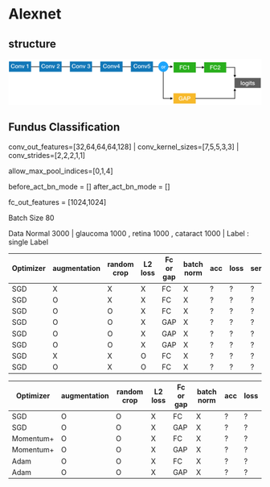 # Alexnet

## structure 

![Alt_text](readme_pic/structure.png)

## Fundus Classification 

conv_out_features=[32,64,64,64,128] | conv_kernel_sizes=[7,5,5,3,3] | conv_strides=[2,2,2,1,1]

allow_max_pool_indices=[0,1,4]

before_act_bn_mode = [] after_act_bn_mode = []

fc_out_features = [1024,1024]

Batch Size 80 

Data Normal 3000 | glaucoma 1000 , retina 1000 , cataract 1000 | Label : single Label 

|Optimizer| augmentation | random crop | L2 loss | Fc or gap | batch norm | acc | loss | server | 
| --- | --- | --- | --- | --- | --- | --- |--- | --- | 
| SGD | X | X | X | FC | X |   ? | ? | ? |
| SGD | O | X | X | FC | X |   ? | ? | ? |
| SGD | O | O | X | FC | X |   ? | ? | ? |
| SGD | O | O | X | GAP| X |   ? | ? | ? |
| SGD | O | O | X | GAP | X |   ? | ? | ? |
| SGD | O | O | X | GAP | X |   ? | ? | ? |
| SGD | X | X | O | FC | X |   ? | ? | ? |
| SGD | O | X | O | FC | X |   ? | ? | ? |


|Optimizer| augmentation | random crop | L2 loss | Fc or gap | batch norm | acc | loss | 
| --- | --- | --- | --- | --- | --- | --- |--- |
| SGD | O | O | X | FC | X | ? | ? | 
| SGD | O | O | X | GAP | X | ? | ? | 
| Momentum+ | O | O | X | FC | X | ? | ? | 
| Momentum+ | O | O | X | GAP | X | ? | ? | 
| Adam | O | O | X | FC | X | ? | ? | 
| Adam | O | O | X | GAP | X | ? | ? | 
